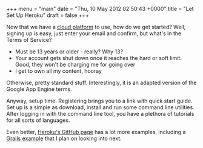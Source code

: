 +++
menu = "main"
date = "Thu, 10 May 2012 02:50:43 +0000"
title = "Let Set Up Heroku"
draft = false
+++

Now that we have a [cloud platform](http://www.heroku.com/) to use, how do we get started? Well, signing up is easy, just enter your email and confirm, but what's in the Terms of Service?

<ul>
	<li>Must be 13 years or older - really? Why 13?</li>
	<li>Your account gets shut down once it reaches the hard or soft limit. Good, they won't be charging me for going over</li>
	<li>I get to own all my content, hooray</li>
</ul>
Otherwise, pretty standard stuff. Interestingly, it is an adapted version of the Google App Engine terms.

Anyway, setup time. Registering brings you to a link with quick start guide. Set up is a simple as download, install and run some command line utilities. After logging in with the command line tool, you have a plethora of tutorials for all sorts of languages.

Even better, <a href="https://github.com/heroku">Heroku's GitHub page</a> has a lot more examples, including a <a href="https://github.com/heroku/heroku-buildpack-grails">Grails example</a> that I plan on looking into next.
